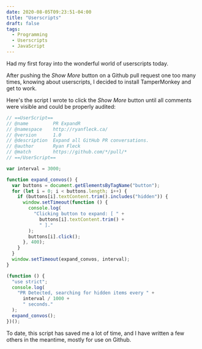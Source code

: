 ```yaml
---
date: 2020-08-05T09:23:51-04:00
title: "Userscripts"
draft: false
tags:
  - Programming
  - Userscripts
  - JavaScript
---
```


Had my first foray into the wonderful world of userscripts today.

After pushing the _Show More_ button on a Github pull request one too many times,
knowing about userscripts, I decided to install TamperMonkey and get to work.

Here's the script I wrote to click the _Show More_ button until all comments were
visible and could be properly audited:

<!-- script src='https://gist.github.com/RyanFleck/601f73a96a9f78193ccbd61db33d510c.js" async defer></script -->

```js
// ==UserScript==
// @name         PR ExpandR
// @namespace    http://ryanfleck.ca/
// @version      1.0
// @description  Expand all GitHub PR conversations.
// @author       Ryan Fleck
// @match        https://github.com/*/pull/*
// ==/UserScript==

var interval = 3000;

function expand_convos() {
  var buttons = document.getElementsByTagName("button");
  for (let i = 0; i < buttons.length; i++) {
    if (buttons[i].textContent.trim().includes("hidden")) {
      window.setTimeout(function () {
        console.log(
          "Clicking button to expand: [ " +
            buttons[i].textContent.trim() +
            " ]."
        );
        buttons[i].click();
      }, 400);
    }
  }
  window.setTimeout(expand_convos, interval);
}

(function () {
  "use strict";
  console.log(
    "PR Detected, searching for hidden items every " +
      interval / 1000 +
      " seconds."
  );
  expand_convos();
})();
```

To date, this script has saved me a lot of time, and I have written a few others in the meantime,
mostly for use on Github.

<!--

Here is a copy of the linked script in case GitHub fails.

```js
// ==UserScript==
// @name         PR ExpandR
// @namespace    http://ryanfleck.ca/
// @version      1.0
// @description  Expand all GitHub PR conversations.
// @author       Ryan Fleck
// @match        https://github.com/*/pull/*
// ==/UserScript==

var interval = 3000;

function expand_convos(){
    var buttons = document.getElementsByTagName('button');
    for(let i=0; i<buttons.length; i++){
        if(buttons[i].textContent.trim().includes("hidden")){
            window.setTimeout(function(){
                console.log("Clicking button to expand: [ "+buttons[i].textContent.trim()+" ].");
                buttons[i].click();
            }, 400);
        }
    }
    window.setTimeout(expand_convos, interval);
}

(function() {
    'use strict';
    console.log("PR Detected, searching for hidden items every "+(interval/1000)+" seconds.");
    expand_convos();
})();
```

-->
